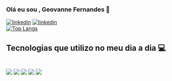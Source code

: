 ### Olá eu sou , Geovanne Fernandes 👋
[![linkedin](	https://img.shields.io/badge/LinkedIn-0077B5?style=for-the-badge&logo=linkedin&logoColor=white)](https://www.linkedin.com/in/geovanne-fernandes-479929238/)
[![linkedin](https://img.shields.io/badge/Instagram-E4405F?style=for-the-badge&logo=instagram&logoColor=white)](https://www.instagram.com/_geovanne.fernandes/)</br>
[![Top Langs](https://github-readme-stats.vercel.app/api/top-langs/?username=anuraghazra&hide_progress=true)](https://github.com/anuraghazra/github-readme-stats)

## Tecnologias que utilizo no meu dia a dia 💻
<div style ="display: inline_block"><br/>
<img align="center" alt"html5" src="https://img.shields.io/badge/HTML5-E34F26?style=for-the-badge&logo=html5&logoColor=white"/>
<img align="center" alt"css" src="https://img.shields.io/badge/CSS3-1572B6?style=for-the-badge&logo=css3&logoColor=white"/>
<img align="center" alt"js" src="https://img.shields.io/badge/JavaScript-F7DF1E?style=for-the-badge&logo=javascript&logoColor=black"/>
<img align="center" alt"java" src=https://img.shields.io/badge/Java-ED8B00?style=for-the-badge&logo=openjdk&logoColor=white/>
<img align="center" alt"js" src="https://img.shields.io/badge/JavaScript-F7DF1E?style=for-the-badge&logo=javascript&logoColor=black"/>
</div></br>
